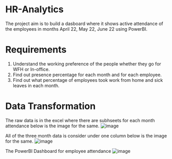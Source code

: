 # HR-Analytics
The project aim is to build a dasboard where it shows active attendance of the employees in months April 22, May 22, June 22 using PowerBI.

# Requirements
1. Understand the working preference of the people whether they go for WFH or In-office.
2. Find out presence percentage for each month and for each employee.
3. Find out what percentage of employees took work from home and sick leaves in each month.

# Data Transformation 

The raw data is in the excel where there are subhseets for each month attendance below is the image for the same.
![image](https://github.com/user-attachments/assets/63e91677-986d-4bc2-b61f-6c469002f851)

All of the three month data is consider under one column below is the image for the same.
![image](https://github.com/user-attachments/assets/edcad1d4-1ff0-462e-a276-d725690cff81)

The PowerBI Dashboard for employee attendance
![image](https://github.com/user-attachments/assets/fa08a541-0574-424f-9abc-f31b807a16dd)

